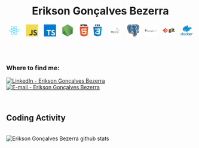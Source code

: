 <h1 align="center">Erikson Gonçalves Bezerra</h1>

<p align="center">
  <img height="32" src="https://raw.githubusercontent.com/github/explore/80688e429a7d4ef2fca1e82350fe8e3517d3494d/topics/react/react.png" alt="React" title="React JS, React Native, NextJS"/>
  <span>&nbsp;</span><span>&nbsp;</span>
  <img height="32" src="https://raw.githubusercontent.com/github/explore/80688e429a7d4ef2fca1e82350fe8e3517d3494d/topics/javascript/javascript.png" alt="Javascript" title="Javascript"/>
  <span>&nbsp;</span><span>&nbsp;</span>
  <img height="32" src="https://raw.githubusercontent.com/github/explore/80688e429a7d4ef2fca1e82350fe8e3517d3494d/topics/typescript/typescript.png" alt="Typescript" title="Typescript"/>
  <span>&nbsp;</span><span>&nbsp;</span>
  <img height="32" src="https://raw.githubusercontent.com/github/explore/80688e429a7d4ef2fca1e82350fe8e3517d3494d/topics/nodejs/nodejs.png" alt="Nodejs" title="Node JS"/>
  <span>&nbsp;</span>
  <img height="32" src="https://raw.githubusercontent.com/github/explore/80688e429a7d4ef2fca1e82350fe8e3517d3494d/topics/html/html.png" alt="HTML5" title="HTML 5"/>

  <img height="32" src="https://raw.githubusercontent.com/github/explore/80688e429a7d4ef2fca1e82350fe8e3517d3494d/topics/css/css.png" alt="CSS3" title="CSS 3"/>
  <span>&nbsp;</span><span>&nbsp;</span>
  <img height="32" src="https://raw.githubusercontent.com/github/explore/80688e429a7d4ef2fca1e82350fe8e3517d3494d/topics/mysql/mysql.png" alt="MySQL" title="Banco de dados MySQL"/>
  <span>&nbsp;</span><span>&nbsp;</span>
  <img height="32" src="https://raw.githubusercontent.com/github/explore/80688e429a7d4ef2fca1e82350fe8e3517d3494d/topics/postgresql/postgresql.png" alt="PostgreSQL" title="Banco de dados PostgreSQL"/>
  <span>&nbsp;</span><span>&nbsp;</span>
  <img height="32" src="https://raw.githubusercontent.com/github/explore/80688e429a7d4ef2fca1e82350fe8e3517d3494d/topics/mongodb/mongodb.png" alt="MongoDB" title="Banco de dados MongoDB"/>
  <span>&nbsp;</span><span>&nbsp;</span>
  <img height="32" src="https://raw.githubusercontent.com/github/explore/80688e429a7d4ef2fca1e82350fe8e3517d3494d/topics/git/git.png" alt="Git" title="Git | Github"/>
  <span>&nbsp;</span><span>&nbsp;</span>
  <img height="32" src="https://raw.githubusercontent.com/github/explore/80688e429a7d4ef2fca1e82350fe8e3517d3494d/topics/docker/docker.png" alt="Docker" title="Docker"/>
</p>

<br/><br/>

### **Where to find me:**

<a href="https://www.linkedin.com/in/eriksongoncalves/" target="_blank" title="LinkedIn - Erikson Gonçalves Bezerra"><img alt="LinkedIn - Erikson Gonçalves Bezerra" width="28" src="https://www.svgrepo.com/show/81143/linkedin.svg" /></a>
<span>&nbsp;</span><span>&nbsp;</span>
<a href="mailto:eriksongoncalves@yahoo.com.br" target="_blank" title="E-mail - Erikson Gonçalves Bezerra"><img alt="E-mail - Erikson Gonçalves Bezerra" width="32" src="https://www.svgrepo.com/show/34965/email.svg" /></a>


<br/>

## **Coding Activity**

<br/>

<img src="https://github-readme-stats.vercel.app/api?username=eriksongoncalves&show_icons=true&theme=dark" alt="Erikson Gonçalves Bezerra github stats" />

